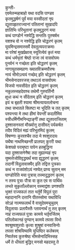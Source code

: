 कुन्ती-  
एवमेतन्महाबाहो यथा वदसि पाण्डव  
कृतमुद्धर्षणं पूर्वं मया वस्सीदतां नृप  
द्यूतापहृतराज्यानां पतितानां सुखादपि  
ज्ञातिभिः परिभूतानां कृतमुद्धरणं मया  
कथं पाण्डोर्न नश्येद्धि सन्ततिः पुरुषर्षभ  
यशश्च वो न नश्येद्धि इति चोद्धरणं कृतम्  
यूयमिन्द्रसमास्सर्वे देवतुल्यपराक्रमाः  
मा परेषां मुखप्रेक्षास् स्युरित्येवं कृतं मया  
कथं धर्मभृतां श्रेष्ठो राजा त्वं वासवोपमः  
पुनर्वनं न गच्छेता इति चोद्धरणं कृतम्  
नागायुतसमप्राणः ख्यातविक्रमपौरुषः  
नायं भीमोऽत्ययं गच्छेद् इति चोद्धरणं कृतम्  
भीमसेनादवरजस् तथाऽयं वासवोपमः  
विजयो नावसीदेत इति चोद्धरणं कृतम्  
नकुलस्सहदेवश्च तथेमौ गुरुवर्तिनौ  
क्षुधा कथं न सीदेताम् इति चोद्धरणं कृतम्  
इयं च बृहती श्यामा श्रीमत्यायतलोचना  
तथा सभातले क्लिष्टा मा भूदिति च तत् कृतम्  
पश्यन्त्या मे तथा हीमां वेपन्तीं कदलीमिव  
स्त्रीधर्मिणीमनिन्द्याङ्गीं तथा द्यूतपराजिताम्  
दुश्शासनस्तां मौर्ख्यात्तु दासीवत् पर्यकर्षत  
तदैव विदितं मह्यं परिभूतमिदं कुलम्  
विषण्णाः कुरवश्चैव तदा मे श्वशुरादयः  
यथैषा नाथमिच्छन्ती प्रालपत् कुररी यथा  
केशपक्षे परामृष्टा पापेन हतबुद्धिना  
यदा दुश्शासनेनैषा तदा मुह्याम्यहं नृप  
युष्मत्तेजोविवृद्ध्यर्थं मया ह्युद्धरणं कृतम्  
तदानीं विदुलावाक्यैर् इति तद्वित्त पुत्रकाः  
कथं न राजवंशोऽयं नश्येत् प्राप्य सुतान् मम  
पाण्डोरिति मया पुत्रास् तस्मादुद्धरणं कृतम्  
न तस्य पुत्राः पौत्रा वा कुत एव स पार्थिवः  
लभते सुकृताँल्लोकान् यस्माद्वंशः प्रणश्यति  
भुक्तं राज्यफलं तात भर्तुर्मे विपुलं पुरा  
महादानानि दत्तानि पीतस्सोमा यथाविधि  
सोऽहं नात्मफलार्थं वै वासुदेवमचूचुदम्  
विदुलायाः प्रलापैस्तैः प्लावनार्थं तु तत् कृतम्  
नाहं राज्यफलं पुत्राः कामये भर्तृवर्जितम्  
पतिलोकानहं पुण्यान् कामये तपसा विभो  
श्वश्रूश्वशुरयोः कृत्वा शुश्रूषां वनवासिनोः  
तपसा शोषयिष्यामि युधिष्ठिर कलेबरम्  
निवर्तस्व कुरुश्रेष्ठ भीमसेनादिभिस्सह  
धर्मे ते धीयतां बुद्धिर् मनसो महदस्तु ते  
